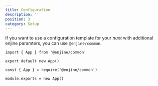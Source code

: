 ```yaml
---
title: Configuration
description: ''
position: 3
category: Setup
---
```



If you want to use a configuration template for your *nuxt* with additional enjine  paramters, you can use `@enjine/common`.

<code-group>
  <code-block label="es6" active>

  ```js[nuxt.config.js]
  import { App } from '@enjine/common'

  export default new App()
  ```

  </code-block>
  <code-block label="commonjs">

  ```js[nuxt.config.js]
  const { App } = require('@enjine/common')

  module.exports = new App()
  ```

  </code-block>
</code-group>
